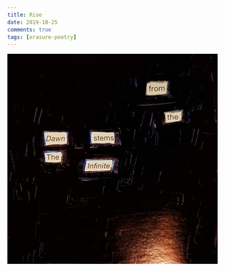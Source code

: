```yaml
---   
title: Rise  
date: 2019-10-25
comments: true  
tags: [erasure-poetry]  
---  
```


<img src="/assets/images/articles/rise.jpg" class="responsive"><br>
